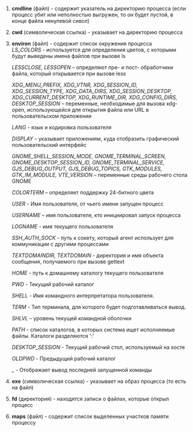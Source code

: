 1. **cmdline** (файл) - содержит указатель на директорию процесса (если процесс убит или неполностью выгружен, то он будет пустой, в конце файла ненулевой сивол)
2. **cwd** (символическая ссылка) - указывает на директорию процесса
3. **environ** (файл) - содержит список окружения процесса  
    *LS_COLORS* - используется для определения цветов, с которыми будут выведены имена файлов при вызове ls  
    
    *LESSCLOSE, LESSOPEN* – определяют пре- и пост- обработчики файла, который открывается при вызове less  
    
    *XDG_MENU_PREFIX, XDG_VTNR, XDG_SESSION_ID, XDG_SESSION_TYPE, XDG_DATA_DIRS, XDG_SESSION_DESKTOP, XDG_CURRENT_DESKTOP, XDG_RUNTIME_DIR, XDG_CONFIG_DIRS, DESKTOP_SESSION* – переменные, необходимые для вызова xdg-open, использующейся для открытия файла или URL в пользовательском приложении  
    
    *LANG* - язык и кодировка пользователя  
    
    *DISPLAY* – указывает приложениям, куда отобразить графический пользовательский интерфейс  
    
    *GNOME_SHELL_SESSION_MODE, GNOME_TERMINAL_SCREEN, GNOME_DESKTOP_SESSION_ID, GNOME_TERMINAL_SERVICE, GJS_DEBUG_OUTPUT, GJS_DEBUG_TOPICS, GTK_MODULES, GTK_IM_MODULE, VTE_VERSION* – переменные среды рабочего стола GNOME  
    
    *COLORTERM* – определяет поддержку 24-битного цвета  
    
    *USER* - Имя пользователя, от чьего имени запущен процесс  
    
    *USERNAME* – имя пользователя, кто инициировал запуск процесса
    
    *LOGNAME* - имя текущего пользователя  
    
    *SSH_AUTH_SOCK* - путь к сокету, который агент использует для коммуникации с другими процессами  

    *TEXTDOMAINDIR, TEXTDOMAIN* - директория и имя объекта сообщения, получаемого при вызове gettext  
    
    *HOME* - путь к домашнему каталогу текущего пользователя  

    *PWD* - Текущий рабочий каталог  
    
    *SHELL* - Имя командного интерпретатора пользователя.  

    *TERM* - Тип терминала, для которого будет подготавливаться вывод. 
    
    *SHLVL* – уровень текущей командной оболочки  

    *PATH* - список каталогов, в которых система ищет исполняемые файлы. Каталоги разделяются ':'       

    *DESKTOP_SESSION* - Текущий рабочий стол, используемый на хосте  

    *OLDPWD* - Предыдущий рабочий каталог  

    *_* - Отображает вывод последней запущенной команды  
    
4. **exe** (символическая ссылка) - указывает на образ процесса (то есть на файл)  
5. **fd** (директория) - находятся записи о файлах, которые открыл процесс  
6. **maps** (файл) - содержит список выделенных участков памяти процессу


